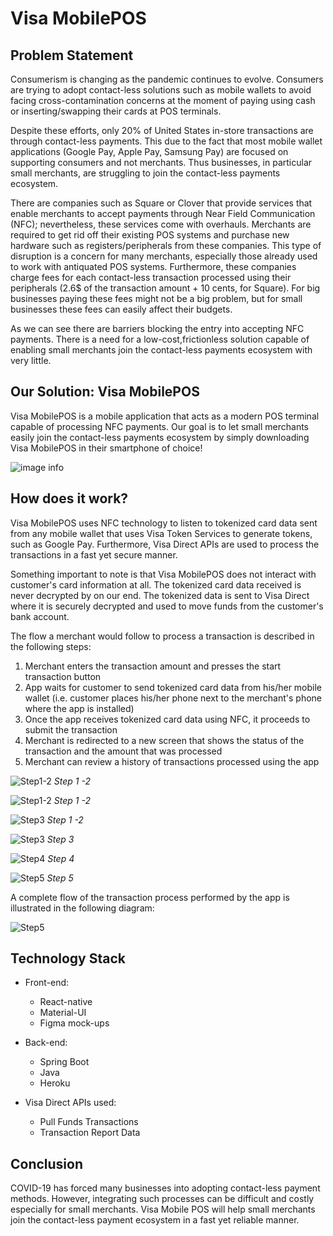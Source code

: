 # Visa MobilePOS

## Problem Statement

Consumerism is changing as the pandemic continues to evolve. Consumers are trying to adopt contact-less solutions such as mobile wallets to avoid facing cross-contamination concerns at the moment of paying using cash or inserting/swapping their cards at POS terminals.

Despite these efforts, only 20% of United States in-store transactions are through contact-less payments. This due to the fact that most mobile wallet applications (Google Pay, Apple Pay, Samsung Pay) are focused on supporting consumers and not merchants. Thus businesses, in particular small merchants, are struggling to join the contact-less payments ecosystem.

There are companies such as Square or Clover that provide services that enable merchants to accept payments through Near Field Communication (NFC); nevertheless, these services come with overhauls. Merchants are required to get rid off their existing POS systems and purchase new hardware such as registers/peripherals from these companies. This type of disruption is a concern for many merchants, especially those already used to work with antiquated POS systems. Furthermore, these companies charge fees for each contact-less transaction processed using their peripherals (2.6\$ of the transaction amount + 10 cents, for Square). For big businesses paying these fees might not be a big problem, but for small businesses these fees can easily affect their budgets.

As we can see there are barriers blocking the entry into accepting NFC payments. There is a need for a low-cost,frictionless solution capable of enabling small merchants join the contact-less payments ecosystem with very little.

## Our Solution: Visa MobilePOS

Visa MobilePOS is a mobile application that acts as a modern POS terminal capable of processing NFC payments. Our goal is to let small merchants easily join the contact-less payments ecosystem by simply downloading Visa MobilePOS in their smartphone of choice!

![image info](./Screenshots/1.png)

## How does it work?

Visa MobilePOS uses NFC technology to listen to tokenized card data sent from any mobile wallet that uses Visa Token Services to generate tokens, such as Google Pay. Furthermore, Visa Direct APIs are used to process the transactions in a fast yet secure manner.

Something important to note is that Visa MobilePOS does not interact with customer's card information at all. The tokenized card data received is never decrypted by on our end. The tokenized data is sent to Visa Direct where it is securely decrypted and used to move funds from the customer's bank account.

The flow a merchant would follow to process a transaction is described in the following steps:

1. Merchant enters the transaction amount and presses the start transaction button
2. App waits for customer to send tokenized card data from his/her mobile wallet (i.e. customer places his/her phone next to the merchant's phone where the app is installed)
3. Once the app receives tokenized card data using NFC, it proceeds to submit the transaction
4. Merchant is redirected to a new screen that shows the status of the transaction and the amount that was processed
5. Merchant can review a history of transactions processed using the app

![Step1-2](./Screenshots/2.png)
_Step 1 -2_

![Step1-2](./Screenshots/3.png)
_Step 1 -2_

![Step3](./Screenshots/4.png)
_Step 1 -2_

![Step3](./Screenshots/5.png)
_Step 3_

![Step4](./Screenshots/6.png)
_Step 4_

![Step5](./Screenshots/7.png)
_Step 5_

A complete flow of the transaction process performed by the app is illustrated in the following diagram:

![Step5](./Screenshots/FlowDiagram.png)

## Technology Stack

- Front-end:

  - React-native
  - Material-UI
  - Figma mock-ups

- Back-end:

  - Spring Boot
  - Java
  - Heroku

- Visa Direct APIs used:

  - Pull Funds Transactions
  - Transaction Report Data

## Conclusion

COVID-19 has forced many businesses into adopting contact-less payment methods. However, integrating such processes can be difficult and costly especially for small merchants. Visa Mobile POS will help small merchants join the contact-less payment ecosystem in a fast yet reliable manner.
